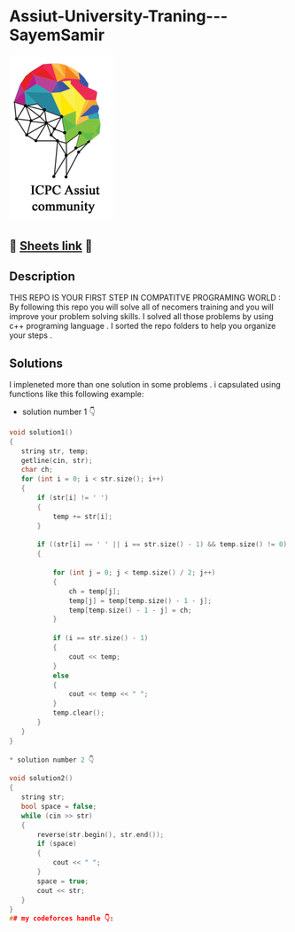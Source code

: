 # Assiut-University-Traning---SayemSamir
![Alt text for the logo](download.png)
## 👋 **[Sheets link](https://codeforces.com/group/MWSDmqGsZm/contests)** 👋

## Description
THIS REPO IS YOUR FIRST STEP IN COMPATITVE PROGRAMING WORLD :
By following this repo you will solve all of necomers training and you will improve your problem solving skills.
I solved all those problems by using c++ programing language .
I sorted the repo folders to help you organize your steps .

## Solutions
I impleneted more than one solution in some problems .
i capsulated using functions like this following example:

* solution number 1 👇
```cpp
void solution1()
{
   string str, temp;
   getline(cin, str);
   char ch;
   for (int i = 0; i < str.size(); i++)
   {
       if (str[i] != ' ')
       {
           temp += str[i];
       }

       if ((str[i] == ' ' || i == str.size() - 1) && temp.size() != 0)
       {

           for (int j = 0; j < temp.size() / 2; j++)
           {
               ch = temp[j];
               temp[j] = temp[temp.size() - 1 - j];
               temp[temp.size() - 1 - j] = ch;
           }

           if (i == str.size() - 1)
           {
               cout << temp;
           }
           else
           {
               cout << temp << " ";
           }
           temp.clear();
       }
   }
}

* solution number 2 👇

void solution2()
{
   string str;
   bool space = false;
   while (cin >> str)
   {
       reverse(str.begin(), str.end());
       if (space)
       {
           cout << " ";
       }
       space = true;
       cout << str;
   }
}
## my codeforces handle 👇:


